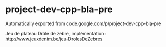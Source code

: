 # project-dev-cpp-bla-pre
Automatically exported from code.google.com/p/project-dev-cpp-bla-pre

Jeu de plateau Drôle de zebre, implémentation : 
http://www.jeuxdenim.be/jeu-DrolesDeZebres
